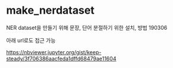 # make_nerdataset
NER dataset을 만들기 위해 문장, 단어 분절하기 위한 설치, 방법
190306

아래 url로도 접근 가능

https://nbviewer.jupyter.org/gist/keep-steady/3f706386aacfeda1dffd68479ae11604

